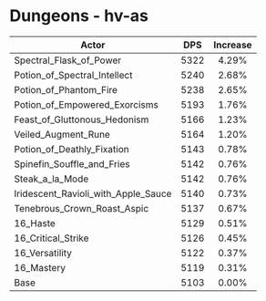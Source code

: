 # Dungeons - hv-as
| Actor | DPS | Increase |
|---|:---:|:---:|
|Spectral_Flask_of_Power|5322|4.29%|
|Potion_of_Spectral_Intellect|5240|2.68%|
|Potion_of_Phantom_Fire|5238|2.65%|
|Potion_of_Empowered_Exorcisms|5193|1.76%|
|Feast_of_Gluttonous_Hedonism|5166|1.23%|
|Veiled_Augment_Rune|5164|1.20%|
|Potion_of_Deathly_Fixation|5143|0.78%|
|Spinefin_Souffle_and_Fries|5142|0.76%|
|Steak_a_la_Mode|5142|0.76%|
|Iridescent_Ravioli_with_Apple_Sauce|5140|0.73%|
|Tenebrous_Crown_Roast_Aspic|5137|0.67%|
|16_Haste|5129|0.51%|
|16_Critical_Strike|5126|0.45%|
|16_Versatility|5122|0.37%|
|16_Mastery|5119|0.31%|
|Base|5103|0.00%|
